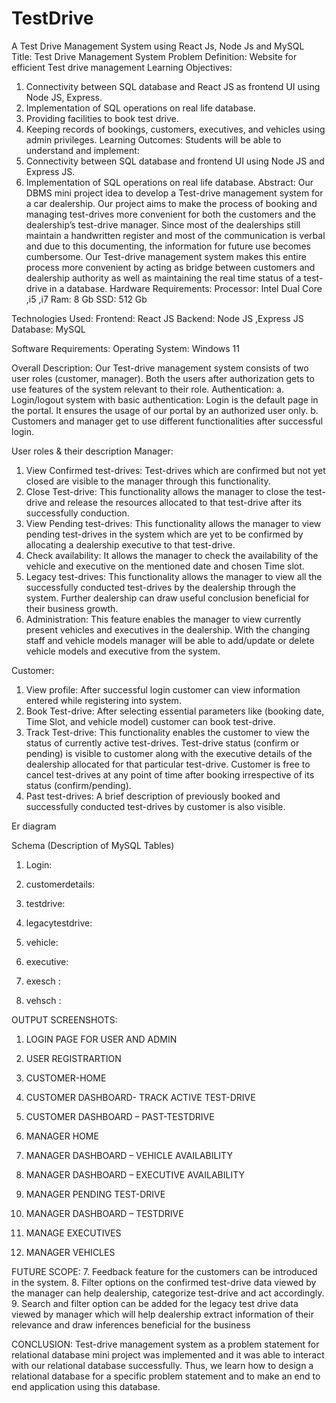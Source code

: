 # TestDrive
A Test Drive Management System using React Js, Node Js and MySQL 
Title: Test Drive Management System
Problem Definition: 
Website for efficient Test drive management 
Learning Objectives: 
1.	Connectivity between SQL database and React JS as frontend UI using Node JS, Express.
2.	Implementation of SQL operations on real life database.
3.	Providing facilities to book test drive.
4.	Keeping records of bookings, customers, executives, and vehicles using admin privileges.
Learning Outcomes: 
Students will be able to understand and implement:
1.	Connectivity between SQL database and frontend UI using Node JS and Express JS.
2.	Implementation of SQL operations on real life database.
Abstract:
Our DBMS mini project idea to develop a Test-drive management system for a car dealership.  Our project aims to make the process of booking and managing test-drives more convenient for both the customers and the dealership’s test-drive manager. 
Since most of the dealerships still maintain a handwritten register and most of the communication is verbal and due to this documenting, the information for future use becomes cumbersome. 
	Our Test-drive management system makes this entire process more convenient by acting as bridge between customers and dealership authority as well as maintaining the real time status of a test-drive in a database.
Hardware Requirements:
Processor: Intel Dual Core ,i5 ,i7
Ram: 8 Gb
SSD: 512 Gb



Technologies Used:
            Frontend: React JS
            Backend: Node JS ,Express JS
            Database: MySQL

Software Requirements:
Operating System: Windows 11

Overall Description:
Our Test-drive management system consists of two user roles (customer, manager). Both the users after authorization gets to use features of the system relevant to their role.
Authentication:
a.	Login/logout system with basic authentication: Login is the default page in the portal. It ensures the usage of our portal by an authorized user only.
b.	Customers and manager get to use different functionalities after successful login.

User roles & their description
Manager:
1.	View Confirmed test-drives: Test-drives which are confirmed but not yet closed are visible to the manager through this functionality.
2.	Close Test-drive: This functionality allows the manager to close the test-drive and release the resources allocated to that test-drive after its successfully conduction.
3.	View Pending test-drives: This functionality allows the manager to view pending test-drives in the system which are yet to be confirmed by allocating a dealership executive to that test-drive.
4.	Check availability: It allows the manager to check the availability of the vehicle and executive on the mentioned date and chosen Time slot. 
5.	Legacy test-drives: This functionality allows the manager to view all the successfully conducted test-drives by the dealership through the system. Further dealership can draw useful conclusion beneficial for their business growth.
6.	Administration: This feature enables the manager to view currently present vehicles and executives in the dealership. With the changing staff and vehicle models manager will be able to add/update or delete vehicle models and executive from the system. 

Customer:
1.	View profile: After successful login customer can view information entered while registering into system.
2.	Book Test-drive: After selecting essential parameters like (booking date, Time Slot, and vehicle model) customer can book test-drive.
3.	Track Test-drive: This functionality enables the customer to view the status of currently active test-drives. Test-drive status (confirm or pending) is visible to customer along with the executive details of the dealership allocated for that particular test-drive. Customer is free to cancel test-drives at any point of time after booking irrespective of its status (confirm/pending).
4.	Past test-drives: A brief description of previously booked and successfully conducted test-drives by customer is also visible.

Er diagram 


Schema (Description of MySQL Tables)
1.	Login:

2.	customerdetails:

 

3.	testdrive:
 

4.	legacytestdrive:

 



5.	vehicle:

 

6.	executive:

 

7.	exesch :

 








8.	vehsch :

 




OUTPUT SCREENSHOTS:
1.	LOGIN PAGE FOR USER AND ADMIN

 







2.	USER REGISTRARTION

 

3.	CUSTOMER-HOME


 








4.	CUSTOMER DASHBOARD- TRACK ACTIVE TEST-DRIVE







5.	CUSTOMER DASHBOARD – PAST-TESTDRIVE












6.	MANAGER HOME 
 

7.	MANAGER DASHBOARD – VEHICLE AVAILABILITY









8.	MANAGER DASHBOARD – EXECUTIVE AVAILABILITY

 
9.	MANAGER PENDING TEST-DRIVE





10.	MANAGER DASHBOARD – TESTDRIVE

 

11.	MANAGE EXECUTIVES

 




12.	MANAGER VEHICLES

 

FUTURE SCOPE:
7.	Feedback feature for the customers can be introduced in the system.
8.	Filter options on the confirmed test-drive data viewed by the manager can help dealership, categorize test-drive and act accordingly.
9.	Search and filter option can be added for the legacy test drive data viewed by manager which will help dealership extract information of their relevance and draw inferences beneficial for the business

CONCLUSION:
Test-drive management system as a problem statement for relational database mini project was implemented and it was able to interact with our relational database successfully. Thus, we learn how to design a relational database for a specific problem statement and to make an end to end application using this database.
